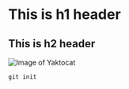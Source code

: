 # This is h1 header
## This is h2 header
![Image of Yaktocat](https://octodex.github.com/images/yaktocat.png)
```
git init
```
